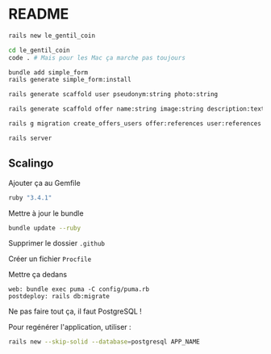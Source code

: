 # README

```bash
rails new le_gentil_coin

cd le_gentil_coin
code . # Mais pour les Mac ça marche pas toujours

bundle add simple_form
rails generate simple_form:install

rails generate scaffold user pseudonym:string photo:string 

rails generate scaffold offer name:string image:string description:text price:decimal user:references

rails g migration create_offers_users offer:references user:references

rails server
```

## Scalingo

Ajouter ça au Gemfile 

```rb
ruby "3.4.1"
```

Mettre à jour le bundle 
```bash
bundle update --ruby
```

Supprimer le dossier `.github`


Créer un fichier `Procfile`

Mettre ça dedans 
```
web: bundle exec puma -C config/puma.rb
postdeploy: rails db:migrate
```

Ne pas faire tout ça, il faut PostgreSQL !

Pour regénérer l'application, utiliser :

```bash
rails new --skip-solid --database=postgresql APP_NAME
```

